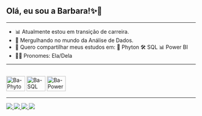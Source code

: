 ## Olá, eu sou a Barbara!✨💜
---

- 📊 Atualmente estou em transição de carreira.
- 🎲 Mergulhando no mundo da Análise de Dados.
- 👯 Quero compartilhar meus estudos em:
        🐍 Phyton 🛠 SQL 📊 Power BI
- 👩🏻 Pronomes: Ela/Dela
---
<div style="display: inline_block"><br>
  <img allign="center" alt="Ba-Phyton" height="40" width="50" src="https://cdn.jsdelivr.net/gh/devicons/devicon@latest/icons/python/python-original.svg">
  <img allign="center" alt="Ba-SQL" height="40" width="50" src="https://cdn.jsdelivr.net/gh/devicons/devicon@latest/icons/azuresqldatabase/azuresqldatabase-original.svg" />  
  <img allign="center" alt="Ba-PowerBI" height="40" width="50"src="https://raw.githubusercontent.com/microsoft/PowerBI-Icons/24f1db8bdfab951c25db591772140d2f4ec5bc1e/SVG/Power-BI.svg">
</div>

***
<div>
  <a href="https://www.instagram.com/bapecanha/" target="_blank"><img src="https://img.shields.io/badge/Instagram-E4405F?style=for-the-badge&logo=instagram&logoColor=white" target="_blank">
  <a href="https://discord.gg/barbarahelen_26826" target="_blank"><img src="https://img.shields.io/badge/Discord-7289DA?style=for-the-badge&logo=discord&logoColor=white" target="_blank">
  <a href="mailto:barbara.hn.lima@gmail.com"><img src="https://img.shields.io/badge/Gmail-D14836?style=for-the-badge&logo=gmail&logoColor=white" target="_blank">
  <a href="https://www.linkedin.com/in/barbara-helen-neto-lima/" target="_blank"><img src="https://img.shields.io/badge/LinkedIn-0077B5?style=for-the-badge&logo=linkedin&logoColor=white" target="_blank">
</div>

